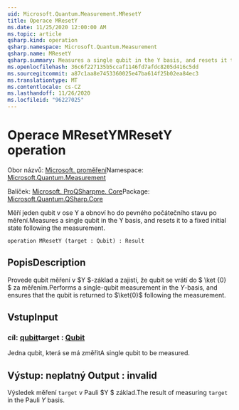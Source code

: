 ```yaml
---
uid: Microsoft.Quantum.Measurement.MResetY
title: Operace MResetY
ms.date: 11/25/2020 12:00:00 AM
ms.topic: article
qsharp.kind: operation
qsharp.namespace: Microsoft.Quantum.Measurement
qsharp.name: MResetY
qsharp.summary: Measures a single qubit in the Y basis, and resets it to a fixed initial state following the measurement.
ms.openlocfilehash: 36c6f227135b5ccaf1146fd7afdc8205d416c5dd
ms.sourcegitcommit: a87c1aa8e7453360025e47ba614f25b02ea84ec3
ms.translationtype: MT
ms.contentlocale: cs-CZ
ms.lasthandoff: 11/26/2020
ms.locfileid: "96227025"
---
```

# <a name="mresety-operation"></a><span data-ttu-id="20691-102">Operace MResetY</span><span class="sxs-lookup"><span data-stu-id="20691-102">MResetY operation</span></span>

<span data-ttu-id="20691-103">Obor názvů: [Microsoft. proměření](xref:Microsoft.Quantum.Measurement)</span><span class="sxs-lookup"><span data-stu-id="20691-103">Namespace: [Microsoft.Quantum.Measurement](xref:Microsoft.Quantum.Measurement)</span></span>

<span data-ttu-id="20691-104">Balíček: [Microsoft. ProQSharpme. Core](https://nuget.org/packages/Microsoft.Quantum.QSharp.Core)</span><span class="sxs-lookup"><span data-stu-id="20691-104">Package: [Microsoft.Quantum.QSharp.Core](https://nuget.org/packages/Microsoft.Quantum.QSharp.Core)</span></span>


<span data-ttu-id="20691-105">Měří jeden qubit v ose Y a obnoví ho do pevného počátečního stavu po měření.</span><span class="sxs-lookup"><span data-stu-id="20691-105">Measures a single qubit in the Y basis, and resets it to a fixed initial state following the measurement.</span></span>

```qsharp
operation MResetY (target : Qubit) : Result
```


## <a name="description"></a><span data-ttu-id="20691-106">Popis</span><span class="sxs-lookup"><span data-stu-id="20691-106">Description</span></span>

<span data-ttu-id="20691-107">Provede qubit měření v $Y $-základ a zajistí, že qubit se vrátí do $ \ket {0} $ za měřením.</span><span class="sxs-lookup"><span data-stu-id="20691-107">Performs a single-qubit measurement in the $Y$-basis, and ensures that the qubit is returned to $\ket{0}$ following the measurement.</span></span>

## <a name="input"></a><span data-ttu-id="20691-108">Vstup</span><span class="sxs-lookup"><span data-stu-id="20691-108">Input</span></span>

### <a name="target--qubit"></a><span data-ttu-id="20691-109">cíl: [qubit](xref:microsoft.quantum.lang-ref.qubit)</span><span class="sxs-lookup"><span data-stu-id="20691-109">target : [Qubit](xref:microsoft.quantum.lang-ref.qubit)</span></span>

<span data-ttu-id="20691-110">Jedna qubit, která se má změřit</span><span class="sxs-lookup"><span data-stu-id="20691-110">A single qubit to be measured.</span></span>



## <a name="output--__invalidresult__"></a><span data-ttu-id="20691-111">Výstup: __neplatný <Result>__</span><span class="sxs-lookup"><span data-stu-id="20691-111">Output : __invalid<Result>__</span></span>

<span data-ttu-id="20691-112">Výsledek měření `target` v Pauli $Y $ základ.</span><span class="sxs-lookup"><span data-stu-id="20691-112">The result of measuring `target` in the Pauli $Y$ basis.</span></span>